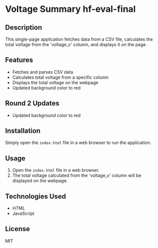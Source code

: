 # Voltage Summary hf-eval-final

## Description
This single-page application fetches data from a CSV file, calculates the total voltage from the 'voltage_v' column, and displays it on the page.

## Features
- Fetches and parses CSV data
- Calculates total voltage from a specific column
- Displays the total voltage on the webpage
- Updated background color to red

## Round 2 Updates
- Updated background color to red

## Installation
Simply open the `index.html` file in a web browser to run the application.

## Usage
1. Open the `index.html` file in a web browser.
2. The total voltage calculated from the 'voltage_v' column will be displayed on the webpage.

## Technologies Used
- HTML
- JavaScript

## License
MIT